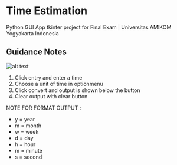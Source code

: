 # Time Estimation
Python GUI App tkinter project for Final Exam
| Universitas AMIKOM Yogyakarta Indonesia

Guidance Notes
------------------
![alt text](https://github.com/administrator2992/timeestimation/blob/main/img/image.png?raw=true)

1. Click entry and enter a time
2. Choose a unit of time in optionmenu
3. Click convert and output is shown below the button
4. Clear output with clear button

NOTE FOR FORMAT OUTPUT :
- y = year 
- m = month
- w = week
- d = day
- h = hour
- m = minute
- s = second
